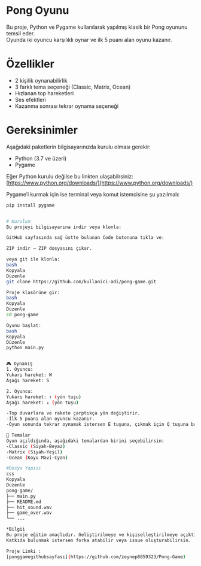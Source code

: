 # Pong Oyunu

Bu proje, Python ve Pygame kullanılarak yapılmış klasik bir Pong oyununu temsil eder.  
Oyunda iki oyuncu karşılıklı oynar ve ilk 5 puanı alan oyunu kazanır.

# Özellikler
- 2 kişilik oynanabilirlik
- 3 farklı tema seçeneği (Classic, Matrix, Ocean)
- Hızlanan top hareketleri
- Ses efektleri
- Kazanma sonrası tekrar oynama seçeneği
  
# Gereksinimler

Aşağıdaki paketlerin bilgisayarınızda kurulu olması gerekir:

- Python (3.7 ve üzeri)
- Pygame

Eğer Python kurulu değilse bu linkten ulaşabilrsiniz:  
 [https://www.python.org/downloads/](https://www.python.org/downloads/)

Pygame’i kurmak için ise terminal veya komut istemcisine şu yazılmalı:

```bash
pip install pygame


# Kurulum 
Bu projeyi bilgisayarına indir veya klonla:

GitHub sayfasında sağ üstte bulunan Code butonuna tıkla ve:

ZIP indir → ZIP dosyasını çıkar.

veya git ile klonla:
bash
Kopyala
Düzenle
git clone https://github.com/kullanici-adi/pong-game.git

Proje klasörüne gir:
bash
Kopyala
Düzenle
cd pong-game

Oyunu başlat:
bash
Kopyala
Düzenle
python main.py


🎮 Oynanış
1. Oyuncu:
Yukarı hareket: W             
Aşağı hareket: S 

2. Oyuncu:
Yukarı hareket: ↑ (yön tuşu)
Aşağı hareket: ↓ (yön tuşu)

-Top duvarlara ve rakete çarptıkça yön değiştirir.
-İlk 5 puanı alan oyuncu kazanır.
-Oyun sonunda tekrar oynamak istersen E tuşuna, çıkmak için Q tuşuna basabilirsin.

🌈 Temalar
Oyun açıldığında, aşağıdaki temalardan birini seçebilirsin:
-Classic (Siyah-Beyaz)
-Matrix (Siyah-Yeşil)
-Ocean (Koyu Mavi-Cyan)

#Dosya Yapısı
css
Kopyala
Düzenle
pong-game/
├── main.py
├── README.md
├── hit_sound.wav
├── game_over.wav
└── ...

*Bilgii
Bu proje eğitim amaçlıdır. Geliştirilmeye ve kişiselleştirilmeye açıktır.
Katkıda bulunmak istersen forka atabilir veya issue oluşturabilirsin.

Proje Linki :
[ponggamegithubsayfası](https://github.com/zeynep8859323/Pong-Game)
